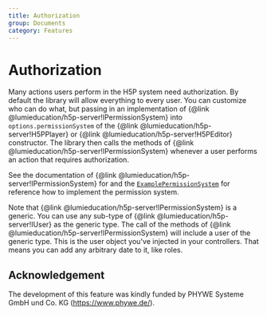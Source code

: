 ```yaml
---
title: Authorization
group: Documents
category: Features
---
```


# Authorization

Many actions users perform in the H5P system need authorization. By default the
library will allow everything to every user. You can customize who can do what,
but passing in an implementation of {@link
@lumieducation/h5p-server!IPermissionSystem} into `options.permissionSystem` of
the {@link @lumieducation/h5p-server!H5PPlayer} or {@link
@lumieducation/h5p-server!H5PEditor} constructor. The library then calls the
methods of {@link @lumieducation/h5p-server!IPermissionSystem} whenever a user
performs an action that requires authorization.

See the documentation of {@link @lumieducation/h5p-server!IPermissionSystem} for
and the
[`ExamplePermissionSystem`](../../packages/h5p-rest-example-server/src/ExamplePermissionSystem.ts)
for reference how to implement the permission system.

Note that {@link @lumieducation/h5p-server!IPermissionSystem} is a generic. You
can use any sub-type of {@link @lumieducation/h5p-server!IUser} as the generic
type. The call of the methods of {@link
@lumieducation/h5p-server!IPermissionSystem} will include a user of the generic
type. This is the user object you've injected in your controllers. That means
you can add any arbitrary date to it, like roles.

## Acknowledgement

The development of this feature was kindly funded by PHYWE Systeme GmbH und Co.
KG (https://www.phywe.de/).
